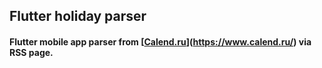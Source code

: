 ## Flutter holiday parser

#### Flutter mobile app parser from [[Calend.ru](calend.ru)](https://www.calend.ru/) via RSS page.
